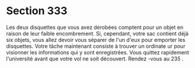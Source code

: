 # Section 333

Les deux disquettes que vous  avez dérobées comptent pour un
objet en raison de leur faible encombrement. Si, cependant, votre
sac contient déjà six objets, vous allez devoir vous séparer de l'un
d'eux pour emporter les disquettes. Votre tâche maintenant
consiste à trouver un ordinate ur pour visionner les informations
qui y sont enregistrées. Vous quittez rapidement l'université
avant que votre vol ne soit découvert. Rendez -vous au 235 .